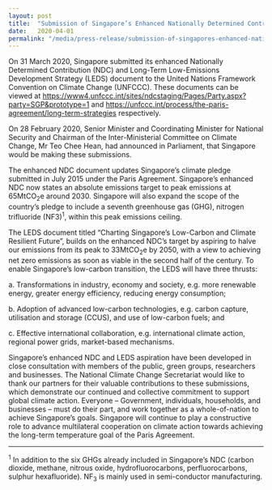 ```yaml
---
layout: post
title:  "Submission of Singapore’s Enhanced Nationally Determined Contribution and Long-Term Low-Emissions Development Strategy to the United Nations Framework Convention on Climate Change"
date:   2020-04-01
permalink: "/media/press-release/submission-of-singapores-enhanced-nationally-determined-contribution-and-long-term-low-emissions-development-strategy"
---
```




On 31 March 2020, Singapore submitted its enhanced Nationally Determined Contribution (NDC) and Long-Term Low-Emissions Development Strategy (LEDS) document to the United Nations Framework Convention on Climate Change (UNFCCC). These documents can be viewed at https://www4.unfccc.int/sites/ndcstaging/Pages/Party.aspx?party=SGP&prototype=1 and https://unfccc.int/process/the-paris-agreement/long-term-strategies respectively.

On 28 February 2020, Senior Minister and Coordinating Minister for National Security and Chairman of the Inter-Ministerial Committee on Climate Change, Mr Teo Chee Hean, had announced in Parliament, that Singapore would be making  these submissions.

The enhanced NDC document updates Singapore’s climate pledge submitted in July 2015 under the Paris Agreement. Singapore’s enhanced NDC now states an absolute emissions target to peak emissions at 65MtCO<sub>2</sub>e around 2030. Singapore will also expand the scope of the country’s pledge to include a seventh greenhouse gas (GHG), nitrogen trifluoride (NF3)<sup>1</sup>, within this peak emissions ceiling.

The LEDS document titled “Charting Singapore’s Low-Carbon and Climate Resilient Future”, builds on the enhanced NDC’s target by aspiring to halve our emissions from its peak to 33MtCO<sub>2</sub>e by 2050, with a view to achieving net zero emissions as soon as viable in the second half of the century. To enable Singapore’s low-carbon transition, the LEDS will have three thrusts:

a.	Transformations in industry, economy and society, e.g. more renewable energy, greater energy efficiency, reducing energy consumption;

b.	Adoption of advanced low-carbon technologies, e.g. carbon capture, utilisation and storage (CCUS), and use of low-carbon fuels; and

c.	Effective international collaboration, e.g. international climate action, regional power grids, market-based mechanisms. 


Singapore’s enhanced NDC and LEDS aspiration have been developed in close consultation with members of the public, green groups, researchers and businesses. The National Climate Change Secretariat would like to thank our partners for their valuable contributions to these submissions, which demonstrate our continued and collective commitment to support global climate action. Everyone – Government, individuals, households, and businesses – must do their part, and work together as a whole-of-nation to achieve Singapore’s goals. Singapore will continue to play a constructive role to advance multilateral cooperation on climate action towards achieving the long-term temperature goal of the Paris Agreement.



----------
<sup>1</sup> In addition to the six GHGs already included in Singapore’s NDC (carbon dioxide, methane, nitrous oxide, hydrofluorocarbons, perfluorocarbons, sulphur hexafluoride). NF<sub>3</sub> is mainly used in semi-conductor manufacturing.
